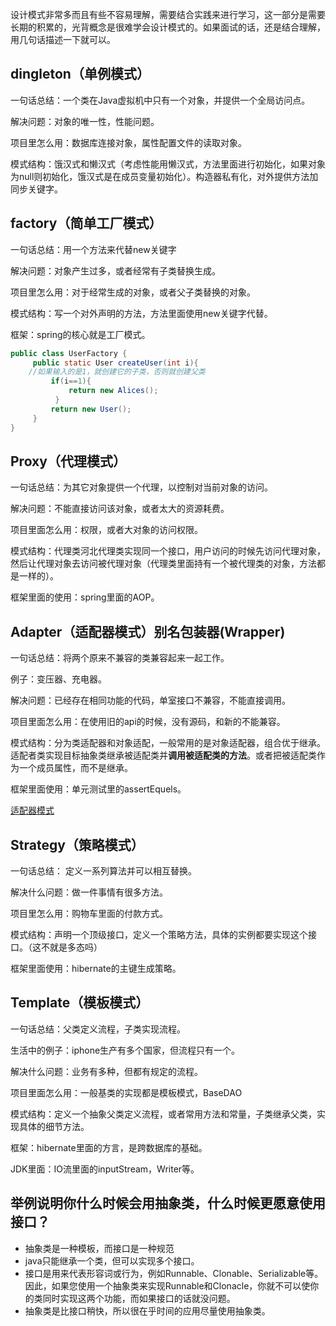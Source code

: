 设计模式非常多而且有些不容易理解，需要结合实践来进行学习，这一部分是需要长期的积累的，光背概念是很难学会设计模式的。如果面试的话，还是结合理解，用几句话描述一下就可以。



## dingleton（单例模式）

一句话总结：一个类在Java虚拟机中只有一个对象，并提供一个全局访问点。

解决问题：对象的唯一性，性能问题。

项目里怎么用：数据库连接对象，属性配置文件的读取对象。

模式结构：饿汉式和懒汉式（考虑性能用懒汉式，方法里面进行初始化，如果对象为null则初始化，饿汉式是在成员变量初始化）。构造器私有化，对外提供方法加同步关键字。

## factory（简单工厂模式）

一句话总结：用一个方法来代替new关键字

解决问题：对象产生过多，或者经常有子类替换生成。

项目里怎么用：对于经常生成的对象，或者父子类替换的对象。

模式结构：写一个对外声明的方法，方法里面使用new关键字代替。

框架：spring的核心就是工厂模式。

```java
public class UserFactory {  
     public static User createUser(int i){  
	//如果输入的是1，就创建它的子类，否则就创建父类  
         if(i==1){  
             return new Alices();  
          }  
         return new User();  
     }  
}  
```

## Proxy（代理模式）

一句话总结：为其它对象提供一个代理，以控制对当前对象的访问。

解决问题：不能直接访问该对象，或者太大的资源耗费。

项目里面怎么用：权限，或者大对象的访问权限。

模式结构：代理类河北代理类实现同一个接口，用户访问的时候先访问代理对象，然后让代理对象去访问被代理对象（代理类里面持有一个被代理类的对象，方法都是一样的）。

框架里面的使用：spring里面的AOP。

## Adapter（适配器模式）别名包装器(Wrapper)  

一句话总结：将两个原来不兼容的类兼容起来一起工作。

例子：变压器、充电器。

解决问题：已经存在相同功能的代码，单室接口不兼容，不能直接调用。

项目里面怎么用：在使用旧的api的时候，没有源码，和新的不能兼容。

模式结构：分为类适配器和对象适配，一般常用的是对象适配器，组合优于继承。适配者类实现目标抽象类继承被适配类并**调用被适配类的方法**。或者把被适配类作为一个成员属性，而不是继承。

框架里面使用：单元测试里的assertEquels。

[适配器模式]( https://blog.csdn.net/wwwdc1012/article/details/82780560 )

##  Strategy（策略模式） 

一句话总结： 定义一系列算法并可以相互替换。

解决什么问题：做一件事情有很多方法。

项目里怎么用：购物车里面的付款方式。

模式结构：声明一个顶级接口，定义一个策略方法，具体的实例都要实现这个接口。（这不就是多态吗）

框架里面使用：hibernate的主键生成策略。

##  Template（模板模式） 

一句话总结：父类定义流程，子类实现流程。

生活中的例子：iphone生产有多个国家，但流程只有一个。

解决什么问题：业务有多种，但都有规定的流程。

项目里面怎么用：一般基类的实现都是模板模式，BaseDAO

模式结构：定义一个抽象父类定义流程，或者常用方法和常量，子类继承父类，实现具体的细节方法。

框架：hibernate里面的方言，是跨数据库的基础。

JDK里面：IO流里面的inputStream，Writer等。

##  举例说明你什么时候会用抽象类，什么时候更愿意使用接口？

- 抽象类是一种模板，而接口是一种规范
- java只能继承一个类，但可以实现多个接口。
- 接口是用来代表形容词或行为，例如Runnable、Clonable、Serializable等。因此，如果您使用一个抽象类来实现Runnable和Clonacle，你就不可以使你的类同时实现这两个功能，而如果接口的话就没问题。
- 抽象类是比接口稍快，所以很在乎时间的应用尽量使用抽象类。